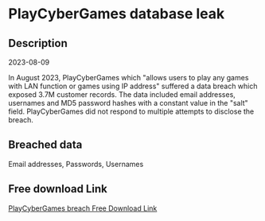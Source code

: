 # PlayCyberGames database leak

## Description

2023-08-09

In August 2023, PlayCyberGames which &quot;allows users to play any games with LAN function or games using IP address&quot; suffered a data breach which exposed 3.7M customer records. The data included email addresses, usernames and MD5 password hashes with a constant value in the &quot;salt&quot; field. PlayCyberGames did not respond to multiple attempts to disclose the breach.

## Breached data

Email addresses, Passwords, Usernames

## Free download Link

[PlayCyberGames breach Free Download Link](https://tinyurl.com/2b2k277t)